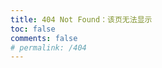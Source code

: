 ```yaml
---
title: 404 Not Found：该页无法显示
toc: false
comments: false
# permalink: /404
---
```

<script type="text/javascript" src="//qzonestyle.gtimg.cn/qzone/hybrid/app/404/search_children.js" charset="utf-8" homePageUrl="https://gerryge.com" homePageName="回到我的主页"></script>
